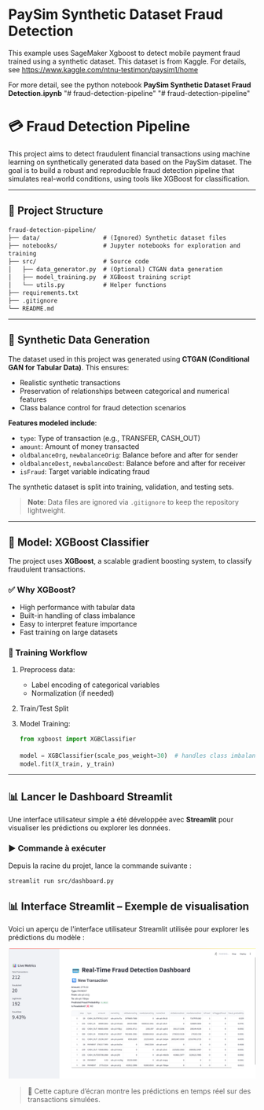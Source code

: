 # PaySim Synthetic Dataset Fraud Detection
This example uses SageMaker Xgboost to detect mobile payment fraud trained using a synthetic dataset. This dataset is from Kaggle. For details, see https://www.kaggle.com/ntnu-testimon/paysim1/home

For more detail, see the python notebook **PaySim Synthetic Dataset Fraud Detection.ipynb**
"# fraud-detection-pipeline" 
"# fraud-detection-pipeline" 


# 💳 Fraud Detection Pipeline

This project aims to detect fraudulent financial transactions using machine learning on synthetically generated data based on the PaySim dataset. The goal is to build a robust and reproducible fraud detection pipeline that simulates real-world conditions, using tools like XGBoost for classification.

---

## 📁 Project Structure

```plaintext
fraud-detection-pipeline/
├── data/                  # (Ignored) Synthetic dataset files
├── notebooks/             # Jupyter notebooks for exploration and training
├── src/                   # Source code
│   ├── data_generator.py  # (Optional) CTGAN data generation
│   ├── model_training.py  # XGBoost training script
│   └── utils.py           # Helper functions
├── requirements.txt
├── .gitignore
└── README.md
```
---

## 🧪 Synthetic Data Generation

The dataset used in this project was generated using **CTGAN (Conditional GAN for Tabular Data)**. This ensures:

- Realistic synthetic transactions
- Preservation of relationships between categorical and numerical features
- Class balance control for fraud detection scenarios

**Features modeled include**:
- `type`: Type of transaction (e.g., TRANSFER, CASH_OUT)
- `amount`: Amount of money transacted
- `oldbalanceOrg`, `newbalanceOrig`: Balance before and after for sender
- `oldbalanceDest`, `newbalanceDest`: Balance before and after for receiver
- `isFraud`: Target variable indicating fraud

The synthetic dataset is split into training, validation, and testing sets.

> **Note**: Data files are ignored via `.gitignore` to keep the repository lightweight.

---

## 🎯 Model: XGBoost Classifier

The project uses **XGBoost**, a scalable gradient boosting system, to classify fraudulent transactions.

### ✅ Why XGBoost?

- High performance with tabular data
- Built-in handling of class imbalance
- Easy to interpret feature importance
- Fast training on large datasets

### 🧠 Training Workflow

1. Preprocess data:
   - Label encoding of categorical variables
   - Normalization (if needed)

2. Train/Test Split

3. Model Training:
   ```python
   from xgboost import XGBClassifier

   model = XGBClassifier(scale_pos_weight=30)  # handles class imbalance
   model.fit(X_train, y_train)


---

## 📊 Lancer le Dashboard Streamlit

Une interface utilisateur simple a été développée avec **Streamlit** pour visualiser les prédictions ou explorer les données.

### ▶️ Commande à exécuter

Depuis la racine du projet, lance la commande suivante :

```bash
streamlit run src/dashboard.py
```


## 📊 Interface Streamlit – Exemple de visualisation

Voici un aperçu de l'interface utilisateur Streamlit utilisée pour explorer les prédictions du modèle :

![Aperçu Streamlit](data/streamlit_dashboard.png)

> 📸 Cette capture d’écran montre les prédictions en temps réel sur des transactions simulées.
